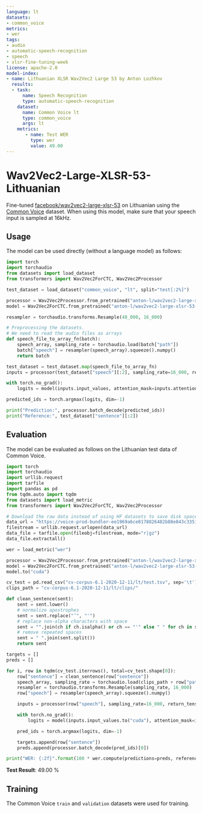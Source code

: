 ```yaml
---
language: lt
datasets:
- common_voice
metrics:
- wer
tags:
- audio
- automatic-speech-recognition
- speech
- xlsr-fine-tuning-week
license: apache-2.0
model-index:
- name: Lithuanian XLSR Wav2Vec2 Large 53 by Anton Lozhkov
  results:
  - task: 
      name: Speech Recognition
      type: automatic-speech-recognition
    dataset:
      name: Common Voice lt
      type: common_voice
      args: lt
    metrics:
       - name: Test WER
         type: wer
         value: 49.00
---
```


# Wav2Vec2-Large-XLSR-53-Lithuanian

Fine-tuned [facebook/wav2vec2-large-xlsr-53](https://huggingface.co/facebook/wav2vec2-large-xlsr-53) on Lithuanian using the [Common Voice](https://huggingface.co/datasets/common_voice) dataset.
When using this model, make sure that your speech input is sampled at 16kHz.

## Usage

The model can be used directly (without a language model) as follows:

```python
import torch
import torchaudio
from datasets import load_dataset
from transformers import Wav2Vec2ForCTC, Wav2Vec2Processor

test_dataset = load_dataset("common_voice", "lt", split="test[:2%]")

processor = Wav2Vec2Processor.from_pretrained("anton-l/wav2vec2-large-xlsr-53-lithuanian")
model = Wav2Vec2ForCTC.from_pretrained("anton-l/wav2vec2-large-xlsr-53-lithuanian")

resampler = torchaudio.transforms.Resample(48_000, 16_000)

# Preprocessing the datasets.
# We need to read the audio files as arrays
def speech_file_to_array_fn(batch):
    speech_array, sampling_rate = torchaudio.load(batch["path"])
    batch["speech"] = resampler(speech_array).squeeze().numpy()
    return batch

test_dataset = test_dataset.map(speech_file_to_array_fn)
inputs = processor(test_dataset["speech"][:2], sampling_rate=16_000, return_tensors="pt", padding=True)

with torch.no_grad():
    logits = model(inputs.input_values, attention_mask=inputs.attention_mask).logits

predicted_ids = torch.argmax(logits, dim=-1)

print("Prediction:", processor.batch_decode(predicted_ids))
print("Reference:", test_dataset["sentence"][:2])
```


## Evaluation

The model can be evaluated as follows on the Lithuanian test data of Common Voice.

```python
import torch
import torchaudio
import urllib.request
import tarfile
import pandas as pd
from tqdm.auto import tqdm
from datasets import load_metric
from transformers import Wav2Vec2ForCTC, Wav2Vec2Processor

# Download the raw data instead of using HF datasets to save disk space 
data_url = "https://voice-prod-bundler-ee1969a6ce8178826482b88e843c335139bd3fb4.s3.amazonaws.com/cv-corpus-6.1-2020-12-11/lt.tar.gz"
filestream = urllib.request.urlopen(data_url)
data_file = tarfile.open(fileobj=filestream, mode="r|gz")
data_file.extractall()

wer = load_metric("wer")

processor = Wav2Vec2Processor.from_pretrained("anton-l/wav2vec2-large-xlsr-53-lithuanian")
model = Wav2Vec2ForCTC.from_pretrained("anton-l/wav2vec2-large-xlsr-53-lithuanian")
model.to("cuda")

cv_test = pd.read_csv("cv-corpus-6.1-2020-12-11/lt/test.tsv", sep='\t')
clips_path = "cv-corpus-6.1-2020-12-11/lt/clips/"

def clean_sentence(sent):
    sent = sent.lower()
    # normalize apostrophes
    sent = sent.replace("’", "'")
    # replace non-alpha characters with space
    sent = "".join(ch if ch.isalpha() or ch == "'" else " " for ch in sent)
    # remove repeated spaces
    sent = " ".join(sent.split())
    return sent

targets = []
preds = []

for i, row in tqdm(cv_test.iterrows(), total=cv_test.shape[0]):
    row["sentence"] = clean_sentence(row["sentence"])
    speech_array, sampling_rate = torchaudio.load(clips_path + row["path"])
    resampler = torchaudio.transforms.Resample(sampling_rate, 16_000)
    row["speech"] = resampler(speech_array).squeeze().numpy()

    inputs = processor(row["speech"], sampling_rate=16_000, return_tensors="pt", padding=True)

    with torch.no_grad():
        logits = model(inputs.input_values.to("cuda"), attention_mask=inputs.attention_mask.to("cuda")).logits

    pred_ids = torch.argmax(logits, dim=-1)

    targets.append(row["sentence"])
    preds.append(processor.batch_decode(pred_ids)[0])

print("WER: {:2f}".format(100 * wer.compute(predictions=preds, references=targets)))
```

**Test Result**: 49.00 %  


## Training

The Common Voice `train` and `validation` datasets were used for training.

